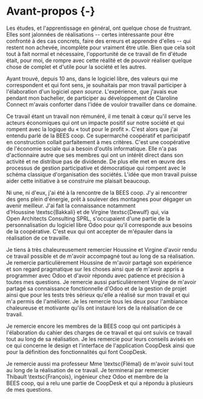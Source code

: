 # Avant-propos {-}

Les études, et l'apprentissage en général, ont quelque chose de
frustrant. Elles sont jalonnées de réalisations -- certes intéressante
pour être confronté à des cas concrets, faire des erreurs et apprendre
d'elles -- qui restent non achevée, incomplète pour vraiment être utile.
Bien que cela soit tout à fait normal et nécessaire, l'opportunité de ce
travail de fin d'étude était, pour moi, de rompre avec cette réalité et
de pouvoir réaliser quelque chose de complet et d'utile pour la société
et les autres.

Ayant trouvé, depuis 10 ans, dans le logiciel libre, des valeurs qui me
correspondent et qui font sens, je souhaitais par mon travail participer
à l'élaboration d'un logiciel *open source*. L'expérience, que j'avais
eue pendant mon bachelier, de participer au développement de Claroline
Connect m'avais conforter dans l'idée de vouloir travailler dans ce
domaine.

Ce travail étant un travail non rémunéré, il me tenait à cœur qu'il
serve les acteurs économiques qui ont un impacte positif sur notre
société et qui rompent avec la logique du « tout pour le profit ». C'est
alors que j'ai entendu parlé de la BEES coop. Ce supermarché coopératif
et participatif en construction collait parfaitement à mes critères.
C'est une coopérative de l'économie sociale qui a besoin d'outils
informatique. Elle n'a pas d'actionnaire autre que ses membres qui ont
un intérêt direct dans son activité et ne distribue pas de dividende.
De plus elle met en œuvre des processus de gestion participative et
démocratique qui rompent avec le schéma classique d'organisation des
sociétés. L'idée que mon travail puisse aider cette initiative à se
construire me plaisait beaucoup.

Ni une, ni d'eux, j'ai été à la rencontre de la BEES coop. J'y ai
rencontrer des gens plein d'énergie, prêt à soulever des montagnes pour
dégager un avenir meilleur. J'ai fait la connaissance notamment
d'Houssine \textsc{Bakkali} et de Virgine \textsc{Dewulf} qui, via
Open Architects Consulting SPRL, s'occupaient d'une partie de la
personnalisation du logiciel libre Odoo pour qu'il corresponde aux
besoins de la coopérative. C'est eux qui ont accepter de m'épauler dans
la réalisation de ce travaille.

Je tiens à très chaleureusement remercier Houssine et Virgine d'avoir
rendu ce travail possible et de m'avoir accompagné tout au long de sa
réalisation. Je remercie particulièrement Houssine de m'avoir partagé
son expérience et son regard pragmatique sur les choses ainsi que
de m'avoir appris a programmer avec Odoo et d'avoir répondu avec
patience et précision à toutes mes questions. Je remercie aussi
particulièrement Virgine de m'avoir partagé sa connaissance
fonctionnelle d'Odoo et de la gestion de projet ainsi que pour les tests
très sérieux qu'elle a réalisé sur mon travail et qui m'a permis de
l'améliorer. Je les remercie tous les deux pour l'ambiance chaleureuse
et motivante qu'ils ont instauré lors de la réalisation de ce travail.

Je remercie encore les membres de la BEES coop qui ont participés à
l'élaboration du cahier des charges de ce travail et qui ont suivis ce
travail tout au long de sa réalisation. Je les remercie pour leurs
conseils avisés en ce qui concerne le design et l'interface de
l'application CoopDesk ainsi que pour la définition des fonctionnalités
qui font CoopDesk.

Je remercie aussi ma professeur Mme \textsc{Flémal} de m'avoir
suivi tout au long de la réalisation de ce travail. Je terminerai par
remercier Thibault \textsc{François}, ingénieur chez Odoo et membre de
la BEES coop, qui a relu une partie de CoopDesk et qui a répondu à
plusieurs de mes questions.
